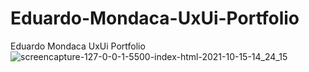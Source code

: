 # Eduardo-Mondaca-UxUi-Portfolio
Eduardo Mondaca UxUi Portfolio 
![screencapture-127-0-0-1-5500-index-html-2021-10-15-14_24_15](https://user-images.githubusercontent.com/37560759/137529518-2b03a0dd-f01b-4643-ad30-76ec67014e4e.jpg)
